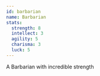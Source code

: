 ```yaml
---
id: barbarian
name: Barbarian
stats:
  strength: 8
  intellect: 3
  agility: 5
  charisma: 3
  luck: 5
---
```


A Barbarian with incredible strength
